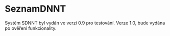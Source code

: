 # SeznamDNNT

Systém SDNNT byl vydán ve verzi 0.9 pro testování. Verze 1.0, bude vydána po ověření funkcionality. 

